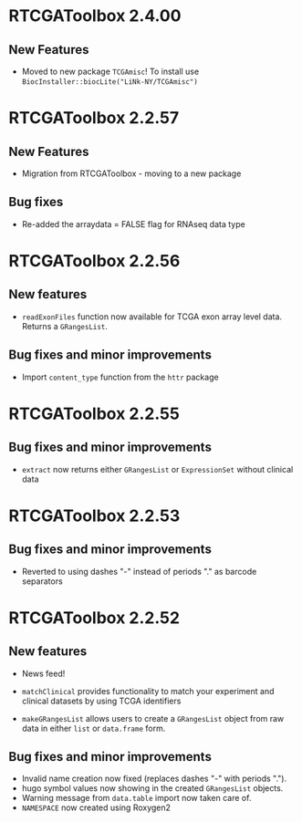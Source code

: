 # RTCGAToolbox 2.4.00

## New Features

* Moved to new package `TCGAmisc`! To install use `BiocInstaller::biocLite("LiNk-NY/TCGAmisc")`

# RTCGAToolbox 2.2.57

## New Features

* Migration from RTCGAToolbox - moving to a new package

## Bug fixes

* Re-added the arraydata = FALSE flag for RNAseq data type

# RTCGAToolbox 2.2.56

## New features

* `readExonFiles` function now available for TCGA exon array level data. Returns
a `GRangesList`.

## Bug fixes and minor improvements 

* Import `content_type` function from the `httr` package

# RTCGAToolbox 2.2.55

## Bug fixes and minor improvements 

* `extract` now returns either `GRangesList` or `ExpressionSet` without
clinical data

# RTCGAToolbox 2.2.53

## Bug fixes and minor improvements

* Reverted to using dashes "-" instead of periods "." as barcode separators

# RTCGAToolbox 2.2.52

## New features

* News feed!

* `matchClinical` provides functionality to match your experiment and clinical
    datasets by using TCGA identifiers

* `makeGRangesList` allows users to create a `GRangesList` object from raw data
    in either `list` or `data.frame` form.

## Bug fixes and minor improvements

* Invalid name creation now fixed (replaces dashes "-" with periods ".").
* hugo symbol values now showing in the created `GRangesList` objects.
* Warning message from `data.table` import now taken care of.
* `NAMESPACE` now created using Roxygen2